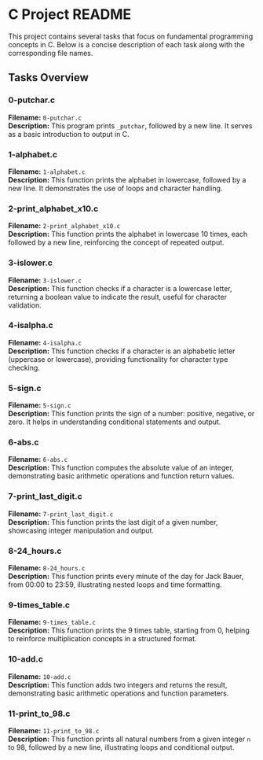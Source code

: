 # C Project README

This project contains several tasks that focus on fundamental programming concepts in C. Below is a concise description of each task along with the corresponding file names.

## Tasks Overview

### 0-putchar.c
**Filename:** `0-putchar.c`  
**Description:** This program prints `_putchar`, followed by a new line. It serves as a basic introduction to output in C.

### 1-alphabet.c
**Filename:** `1-alphabet.c`  
**Description:** This function prints the alphabet in lowercase, followed by a new line. It demonstrates the use of loops and character handling.

### 2-print_alphabet_x10.c
**Filename:** `2-print_alphabet_x10.c`  
**Description:** This function prints the alphabet in lowercase 10 times, each followed by a new line, reinforcing the concept of repeated output.

### 3-islower.c
**Filename:** `3-islower.c`  
**Description:** This function checks if a character is a lowercase letter, returning a boolean value to indicate the result, useful for character validation.

### 4-isalpha.c
**Filename:** `4-isalpha.c`  
**Description:** This function checks if a character is an alphabetic letter (uppercase or lowercase), providing functionality for character type checking.

### 5-sign.c
**Filename:** `5-sign.c`  
**Description:** This function prints the sign of a number: positive, negative, or zero. It helps in understanding conditional statements and output.

### 6-abs.c
**Filename:** `6-abs.c`  
**Description:** This function computes the absolute value of an integer, demonstrating basic arithmetic operations and function return values.

### 7-print_last_digit.c
**Filename:** `7-print_last_digit.c`  
**Description:** This function prints the last digit of a given number, showcasing integer manipulation and output.

### 8-24_hours.c
**Filename:** `8-24_hours.c`  
**Description:** This function prints every minute of the day for Jack Bauer, from 00:00 to 23:59, illustrating nested loops and time formatting.

### 9-times_table.c
**Filename:** `9-times_table.c`  
**Description:** This function prints the 9 times table, starting from 0, helping to reinforce multiplication concepts in a structured format.

### 10-add.c
**Filename:** `10-add.c`  
**Description:** This function adds two integers and returns the result, demonstrating basic arithmetic operations and function parameters.

### 11-print_to_98.c
**Filename:** `11-print_to_98.c`  
**Description:** This function prints all natural numbers from a given integer `n` to 98, followed by a new line, illustrating loops and conditional output.